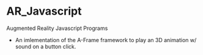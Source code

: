 # AR_Javascript
Augmented Reality Javascript Programs

- An imlementation of the A-Frame framework to play an 3D animation w/ sound on a button click.

